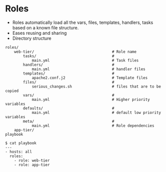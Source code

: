 # Roles
- Roles automatically load all the vars, files,  templates, handlers, tasks based on a known file structure.
- Eases reusing and sharing
- Directory structure
```
roles/
    web-tier/                                   # Role name
        tasks/                                  #
            main.yml                            # Task files
        handlers/                               #    
            main.yml                            # handler files
        templates/                              #
            apache2.conf.j2                     # Template files
        files/                                  #
            serious_changes.sh                  # files that are to be copied
        vars/                                   #
            main.yml                            # Higher priority variables    
        defaults/                               #
            main.yml                            # default low priority variables
        meta/                                   #
            main.yml                            # Role dependencies
    app-tier/
playbook
```

```
$ cat playbook
---
- hosts: all
  roles:
    - role: web-tier
    - role: app-tier
```